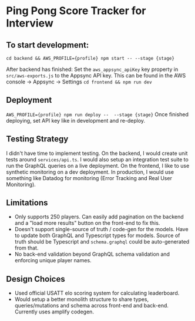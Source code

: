 # Ping Pong Score Tracker for Interview

## To start development:
`cd backend && AWS_PROFILE={profile} npm start -- --stage {stage}`

After backend has finished: Set the `aws_appsync_apiKey` key property in `src/aws-exports.js` to the Appsync API key. This can be found in the AWS console -> Appsync -> Settings
`cd frontend && npm run dev`

## Deployment
`AWS_PROFILE={profile} npm run deploy --  --stage {stage}`
Once finished deploying, set API key like in development and re-deploy.

## Testing Strategy
I didn't have time to implement testing. On the backend, I would create unit tests around `services/api.ts`. I would also setup an integration test suite to run the GraphQL queries on a live deployment. On the frontend, I like to use synthetic monitoring on a dev deployment. In production, I would use something like Datadog for monitoring (Error Tracking and Real User Monitoring).

## Limitations
- Only supports 250 players. Can easily add pagination on the backend and a "load more results" button on the front-end to fix this.
- Doesn't support single-source of truth / code-gen for the models. Have to update both GraphQL and Typescript types for models. Source of truth should be Typescript and `schema.graphql` could be auto-generated from that.
- No back-end validation beyond GraphQL schema validation and enforcing unique player names.

## Design Choices
- Used official USATT elo scoring system for calculating leaderboard.
- Would setup a better monolith structure to share types, queries/mutations and schema across front-end and back-end. Currently uses amplify codegen.